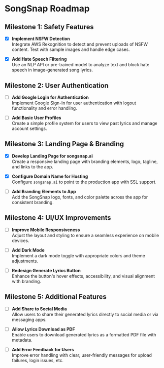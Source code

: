 # SongSnap Roadmap

## Milestone 1: Safety Features
- [X] **Implement NSFW Detection**  
  Integrate AWS Rekognition to detect and prevent uploads of NSFW content. Test with sample images and handle edge cases.

- [X] **Add Hate Speech Filtering**  
  Use an NLP API or pre-trained model to analyze text and block hate speech in image-generated song lyrics.

## Milestone 2: User Authentication
- [ ] **Add Google Login for Authentication**  
  Implement Google Sign-In for user authentication with logout functionality and error handling.

- [ ] **Add Basic User Profiles**  
  Create a simple profile system for users to view past lyrics and manage account settings.

## Milestone 3: Landing Page & Branding
- [X] **Develop Landing Page for songsnap.ai**  
  Create a responsive landing page with branding elements, logo, tagline, and links to the app.

- [X] **Configure Domain Name for Hosting**  
  Configure `songsnap.ai` to point to the production app with SSL support.

- [ ] **Add Branding Elements to App**  
  Add the SongSnap logo, fonts, and color palette across the app for consistent branding.

## Milestone 4: UI/UX Improvements
- [ ] **Improve Mobile Responsiveness**  
  Adjust the layout and styling to ensure a seamless experience on mobile devices.

- [ ] **Add Dark Mode**  
  Implement a dark mode toggle with appropriate colors and theme adjustments.

- [ ] **Redesign Generate Lyrics Button**  
  Enhance the button's hover effects, accessibility, and visual alignment with branding.

## Milestone 5: Additional Features
- [ ] **Add Share to Social Media**  
  Allow users to share their generated lyrics directly to social media or via messaging apps.

- [ ] **Allow Lyrics Download as PDF**  
  Enable users to download generated lyrics as a formatted PDF file with metadata.

- [ ] **Add Error Feedback for Users**  
  Improve error handling with clear, user-friendly messages for upload failures, login issues, etc.
